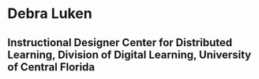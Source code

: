
# Debra Luken

## Instructional Designer  Center for Distributed Learning, Division of Digital Learning, University of Central Florida  
